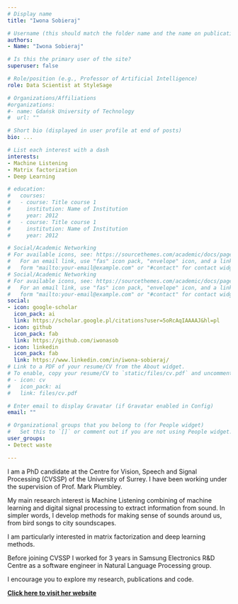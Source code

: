 ```yaml
---
# Display name
title: "Iwona Sobieraj"

# Username (this should match the folder name and the name on publications)
authors:
- Name: "Iwona Sobieraj"

# Is this the primary user of the site?
superuser: false

# Role/position (e.g., Professor of Artificial Intelligence)
role: Data Scientist at StyleSage

# Organizations/Affiliations
#organizations:
#- name: Gdańsk University of Technology
#  url: ""

# Short bio (displayed in user profile at end of posts)
bio: ...

# List each interest with a dash
interests:
- Machine Listening
- Matrix factorization
- Deep Learning

# education:
#   courses:
#   - course: Title course 1
#     institution: Name of Institution
#     year: 2012
#   - course: Title course 1
#     institution: Name of Institution
#     year: 2012

# Social/Academic Networking
# For available icons, see: https://sourcethemes.com/academic/docs/page-builder/#icons
#   For an email link, use "fas" icon pack, "envelope" icon, and a link in the
#   form "mailto:your-email@example.com" or "#contact" for contact widget.
# Social/Academic Networking
# For available icons, see: https://sourcethemes.com/academic/docs/page-builder/#icons
#   For an email link, use "fas" icon pack, "envelope" icon, and a link in the
#   form "mailto:your-email@example.com" or "#contact" for contact widget.
social:
- icon: google-scholar
  icon_pack: ai
  link: https://scholar.google.pl/citations?user=5oRcAqIAAAAJ&hl=pl
- icon: github
  icon_pack: fab
  link: https://github.com/iwonasob
- icon: linkedin
  icon_pack: fab
  link: https://www.linkedin.com/in/iwona-sobieraj/
# Link to a PDF of your resume/CV from the About widget.
# To enable, copy your resume/CV to `static/files/cv.pdf` and uncomment the lines below.
# - icon: cv
#   icon_pack: ai
#   link: files/cv.pdf

# Enter email to display Gravatar (if Gravatar enabled in Config)
email: ""

# Organizational groups that you belong to (for People widget)
#   Set this to `[]` or comment out if you are not using People widget.
user_groups:
- Detect waste

---
```


I am a PhD candidate at the Centre for Vision, Speech and Signal Processing (CVSSP) of the University of Surrey. I have been working under the supervision of Prof. Mark Plumbley.

My main research interest is Machine Listening combining of machine learning and digital signal processing to extract information from sound. In simpler words, I develop methods for making sense of sounds around us, from bird songs to city soundscapes.

I am particularly interested in matrix factorization and deep learning methods.

Before joining CVSSP I worked for 3 years in Samsung Electronics R&D Centre as a software engineer in Natural Language Processing group.

I encourage you to explore my research, publications and code.

[**Click here to visit her website**](https://iwonasob.github.io/)
